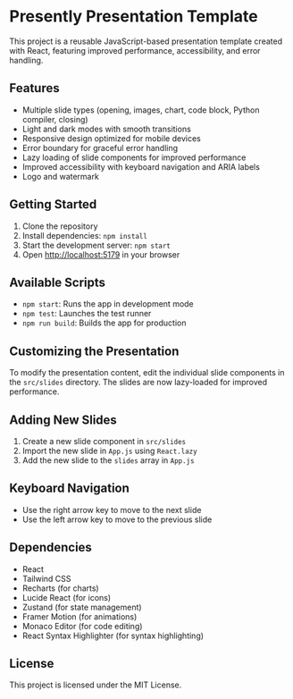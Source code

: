 # Presently Presentation Template

This project is a reusable JavaScript-based presentation template created with React, featuring improved performance, accessibility, and error handling.

## Features

- Multiple slide types (opening, images, chart, code block, Python compiler, closing)
- Light and dark modes with smooth transitions
- Responsive design optimized for mobile devices
- Error boundary for graceful error handling
- Lazy loading of slide components for improved performance
- Improved accessibility with keyboard navigation and ARIA labels
- Logo and watermark

## Getting Started

1. Clone the repository
2. Install dependencies: `npm install`
3. Start the development server: `npm start`
4. Open [http://localhost:5179](http://localhost:5173) in your browser

## Available Scripts

- `npm start`: Runs the app in development mode
- `npm test`: Launches the test runner
- `npm run build`: Builds the app for production

## Customizing the Presentation

To modify the presentation content, edit the individual slide components in the `src/slides` directory. The slides are now lazy-loaded for improved performance.

## Adding New Slides

1. Create a new slide component in `src/slides`
2. Import the new slide in `App.js` using `React.lazy`
3. Add the new slide to the `slides` array in `App.js`

## Keyboard Navigation

- Use the right arrow key to move to the next slide
- Use the left arrow key to move to the previous slide

## Dependencies

- React
- Tailwind CSS
- Recharts (for charts)
- Lucide React (for icons)
- Zustand (for state management)
- Framer Motion (for animations)
- Monaco Editor (for code editing)
- React Syntax Highlighter (for syntax highlighting)


## License

This project is licensed under the MIT License.